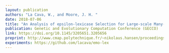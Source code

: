 ```yaml
---
layout: publication
authors: "La Cava, W., and Moore, J. H. "
date: 2018-07-06
title: "An Analysis of epsilon-lexicase Selection for Large-scale Many-objective Optimization"
publication: Genetic and Evolutionary Computation Conference (GECCO)
link: https://doi.org/10.1145/3205651.3205656
preprint: http://www.cmap.polytechnique.fr/~nikolaus.hansen/proceedings/2018/GECCO/companion/companion_files/pos239s1-file1.pdf 
experiments: https://github.com/lacava/emo-lex
---
```

